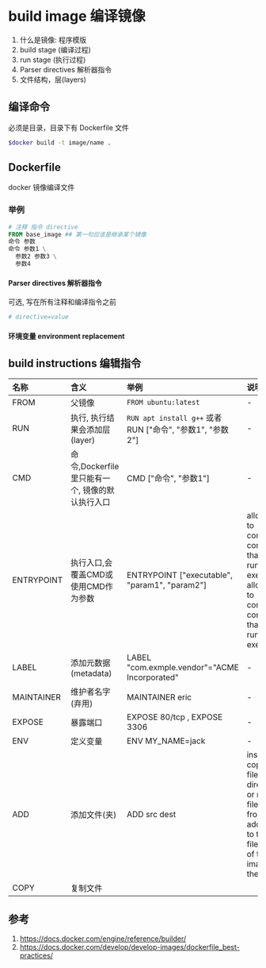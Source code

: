 # build image 编译镜像

1. 什么是镜像: 程序模版
2.  build stage (编译过程)
3. run stage (执行过程)
4. Parser directives 解析器指令
5. 文件结构，层(layers)

## 编译命令

必须是目录，目录下有 Dockerfile 文件

```bash
$docker build -t image/name .
```

## Dockerfile

docker 镜像编译文件


### 举例

```dockerfile
# 注释 指令 directive
FROM base_image ## 第一句应该是继承某个镜像
命令 参数
命令 参数1 \
  参数2 参数3 \
  参数4
```

#### Parser directives 解析器指令

可选, 写在所有注释和编译指令之前

```dockerfile
# directive=value
```


#### 环境变量 environment replacement

## build instructions 编辑指令

|名称|含义|举例|说明|
|:---|:---|:---|:---|
|FROM|父镜像|`FROM ubuntu:latest`|-|
|RUN|执行, 执行结果会添加层(layer)|`RUN apt install g++` 或者 RUN ["命令", "参数1", "参数2"]|-|
|CMD|命令,Dockerfile里只能有一个, 镜像的默认执行入口| CMD ["命令", "参数1"]|-|
|ENTRYPOINT|执行入口,会覆盖CMD或使用CMD作为参数|ENTRYPOINT ["executable", "param1", "param2"]|allows you to configure a container that will run as an executable. allows you to configure a container that will run as an executable.|
|LABEL|添加元数据(metadata)|LABEL "com.exmple.vendor"="ACME Incorporated"|-|
|MAINTAINER|维护者名字(弃用)|MAINTAINER eric|-|
|EXPOSE|暴露端口|EXPOSE 80/tcp , EXPOSE 3306|-|
|ENV|定义变量|ENV MY_NAME=jack|-|
|ADD|添加文件(夹)|ADD src dest|instruction copies new files, directories or remote file URLs from <src> and adds them to the filesystem of the image at the path <dest>|
|COPY|复制文件|

## 参考

1. https://docs.docker.com/engine/reference/builder/
1. https://docs.docker.com/develop/develop-images/dockerfile_best-practices/
